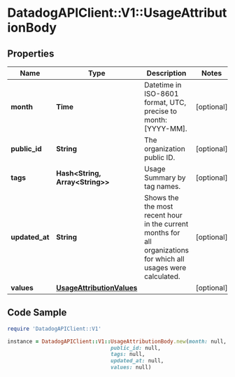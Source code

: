 # DatadogAPIClient::V1::UsageAttributionBody

## Properties

Name | Type | Description | Notes
------------ | ------------- | ------------- | -------------
**month** | **Time** | Datetime in ISO-8601 format, UTC, precise to month: [YYYY-MM]. | [optional] 
**public_id** | **String** | The organization public ID. | [optional] 
**tags** | **Hash&lt;String, Array&lt;String&gt;&gt;** | Usage Summary by tag names. | [optional] 
**updated_at** | **String** | Shows the the most recent hour in the current months for all organizations for which all usages were calculated. | [optional] 
**values** | [**UsageAttributionValues**](UsageAttributionValues.md) |  | [optional] 

## Code Sample

```ruby
require 'DatadogAPIClient::V1'

instance = DatadogAPIClient::V1::UsageAttributionBody.new(month: null,
                                 public_id: null,
                                 tags: null,
                                 updated_at: null,
                                 values: null)
```


